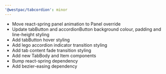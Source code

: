 ```yaml
---
'@westpac/tabcordion': minor
---
```


- Move react-spring panel animation to Panel override
- Update tabButton and accordionButton background colour, padding and line-height styling
- Add tabButton hover styling
- Add lego accordion indicator transition styling
- Add tab content fade transition styling
- Add new TabBody and Item components
- Bump react-spring dependency
- Add bezier-easing dependency
